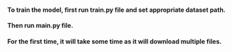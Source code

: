 #### To train the model, first run train.py file and set appropriate dataset path.
#### Then run main.py file.
#### For the first time, it will take some time as it will download multiple files. 
